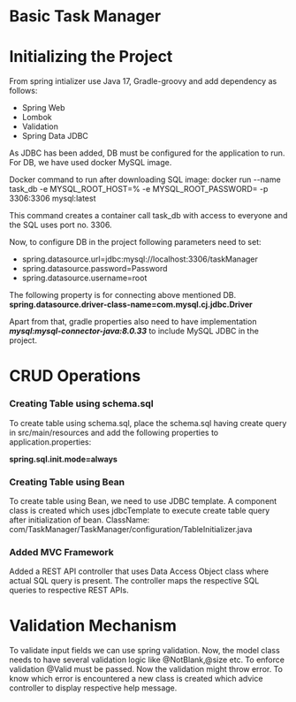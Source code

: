 # Basic Task Manager

# Initializing the Project

From spring intializer use Java 17, Gradle-groovy and add dependency as follows:

* Spring Web
* Lombok
* Validation
* Spring Data JDBC

As JDBC has been added, DB must be configured for the application to run. For DB, we have used docker MySQL image.

Docker command to run after downloading SQL image:
docker run --name task_db -e MYSQL_ROOT_HOST=% -e MYSQL_ROOT_PASSWORD=<Password> -p 3306:3306 mysql:latest

This command creates a container call task_db with access to everyone and the SQL uses port no. 3306. 

Now, to configure DB in the project following parameters need to set:
* spring.datasource.url=jdbc:mysql://localhost:3306/taskManager
* spring.datasource.password=Password
* spring.datasource.username=root

The following property is for connecting above mentioned DB.
**spring.datasource.driver-class-name=com.mysql.cj.jdbc.Driver**

Apart from that, gradle properties also need to have implementation _**mysql:mysql-connector-java:8.0.33**_ to include MySQL JDBC in the project.

# CRUD Operations

### Creating Table using schema.sql

To  create table using schema.sql, place the schema.sql having create query in src/main/resources and add the following properties to application.properties:

**spring.sql.init.mode=always**

### Creating Table using Bean

To create table using Bean, we need to use JDBC template. A component class is created which uses jdbcTemplate to execute create table query after initialization of bean. ClassName: com/TaskManager/TaskManager/configuration/TableInitializer.java

### Added  MVC Framework

Added a REST API controller that uses Data Access Object class where actual SQL query is present. The controller maps the respective SQL queries to respective REST APIs.

# Validation Mechanism

To validate input fields we can use spring validation. Now, the model class needs to have several validation logic like @NotBlank,@size etc. To enforce validation @Valid must be passed.
Now the validation might throw error. To know which error is encountered a new class is created which advice controller to display respective help message.
